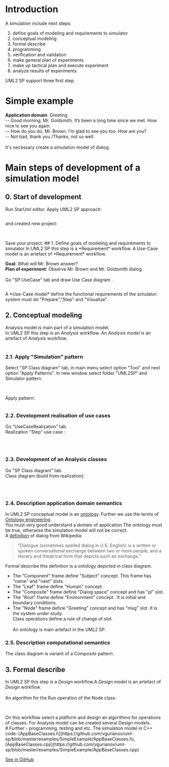 # Introduction
A simulation include next steps:
1. define goals of modeling and requirements to simulator
2. conceptual modeling
3. formal describe
4. programming
5. verification and validation
6. make general plan of experiments
7. make up tactical plan and execute experiment
8. analyze results of experiments

UML2 SP support three first step.

# Simple example
**Application domain**: Greeting <br/>
-- Good morning, Mr. Goldsmith. It’s been a long time since we met. How nice to see you again.<br/>
-- How do you do, Mr. Brown. I’m glad to see you too. How are you?<br/>
-- Not bad, thank you /Thanks, not so well.<br/><br/>
It's necessary create a simulation model of dialog.

# Main steps of development of a simulation model
## 0. Start of development
Run StarUml editor. Apply UML2 SP approach:
<p><img src="images/Start_1.png" alt="" /></p>
and created new project:
<p><img src="images/Start_2.png" alt="" /></p><br/>
Save your project.
## 1. Define goals of modeling and requirements to simulator
In UML2 SP this step is a *Requirement* workflow. A Use-Case model is an artefact of *Requirement* workflow.

**Goal:** What will Mr. Brown answer?<br/>
**Plan of experiment:** Observe Mr. Brown and Mr. Goldsmith dialog.<br/><br/>
Go "SP UseCase" tab and draw Use Case diagram .<br>
<p><img src="UseCase.png" alt="" /></p>
A *Use-Case model* define the functional requirements of the simulator: system must do "Prepare","Step" and "Visualize".

## 2. Conceptual modeling
Analysis model is main part of a simulation model.<br/>
In UML2 SP this step is an *Analysis* workflow. An *Analysis model* is an artefact of *Analysis* workflow.<br/><br/>

### 2.1. Apply "Simulation" pattern
Select "SP Class diagram" tab, in main menu select option  "Tool" and next option "Apply Patterns". In new window select folder "UML2SP" and Simulator pattern.<br/>
<p><img src="images/SimulatorPattern_1.png" alt="" /></p><br/>
Apply pattern:
<p><img src="images/SimulatorPattern_2.png" alt="" /></p>

### 2.2. Development realisation of use cases 
Go "UseCaseRealization" tab.<br>
Realization "Step" use case :
<p><img src="UseCaseRealization.png" alt="" /></p> <br>

### 2.3. Development of an Analysis classes
Go "SP Class diagram" tab.<br>
Class diagram (build from realization):
<p><img src="SP%20ClassDiagram.png" alt="" /></p> <br>

### 2.4. Description application domain semantics

In UML2 SP conceptual model is an [ontology](https://en.wikipedia.org/wiki/Ontology_(information_science)).  Further we use the terms of [Ontology engineering](https://en.wikipedia.org/wiki/Ontology_engineering).<br>
You must very good understand  a domain of application.The ontology must be true, otherwise the simulation model will not be correct.<br>
A [definition](https://en.wikipedia.org/wiki/Dialogue) of dialog from Wikipedia:
> "Dialogue (sometimes spelled dialog in U.S. English) is a written or spoken conversational exchange between two or more 
> people, and a literary and theatrical form that depicts such an exchange."<br>

Formal describe this definition is a ontology depicted in class diagram.<br> 
- The "Component" frame define "Subject" concept. This frame has "name" and "next" slots.<br>
- The "Leaf" frame  define "Human" concept.<br>
- The "Composite" frame define "Dialog space" concept and has "pl" slot.<br>
- The "Root" frame define "Environment" concept . It is initial and boundary conditions.<br>
- The "Node" frame define "Greeting" concept and has "msg" slot. It is the system under study.<br>
Class operations define a rule of change of slot.<br><br>
An ontology is main artefact in the UML2 SP.

### 2.5. Description computational semantics<br> 
The class diagram is variant of a *Composite* pattern .<br>

## 3. Formal describe
In UML2 SP this step is a *Design* workflow.A *Design model* is an artefact of *Design* workflow.<br><br/>
An algorithm for the Run operation of the Node class:<br>
<p><img src="ActivityDiagram1.png" alt="" /></p> <br>
On this workflow select a platform and design an algorithms for operations of classes. For Analysis model can be created several Design models.<br>
# Further - programming, testing and etc.
The simulation model in C++ code: [AppBaseClasses.h](https://github.com/vgurianov/uml-sp/blob/master/examples/SimpleExample/AppBaseClasses.h), [AppBaseClasses.cpp](https://github.com/vgurianov/uml-sp/blob/master/examples/SimpleExample/AppBaseClasses.cpp)<br>

[See in GitHub](https://github.com/vgurianov/uml-sp/tree/master/examples/SimpleExample) 
